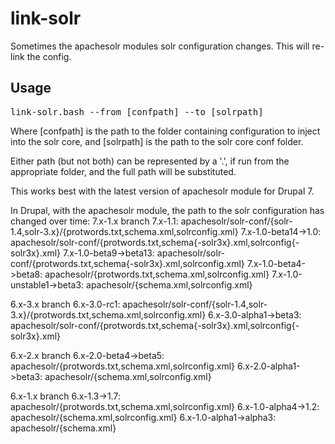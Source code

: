 link-solr
=========

Sometimes the apachesolr modules solr configuration changes. This will re-link the config.

Usage
-----

<pre>link-solr.bash --from [confpath] --to [solrpath]</pre>

Where [confpath] is the path to the folder containing configuration to inject into the solr core,
and [solrpath] is the path to the solr core conf folder.

Either path (but not both) can be represented by a '.', if run from the appropriate folder,
and the full path will be substituted.

This works best with the latest version of apachesolr module for Drupal 7.

In Drupal, with the apachesolr module, the path to the solr configuration has changed over time:
7.x-1.x branch
7.x-1.1: apachesolr/solr-conf/{solr-1.4,solr-3.x}/{protwords.txt,schema.xml,solrconfig.xml}
7.x-1.0-beta14->1.0: apachesolr/solr-conf/{protwords.txt,schema{-solr3x}.xml,solrconfig{-solr3x}.xml}
7.x-1.0-beta9->beta13: apachesolr/solr-conf/{protwords.txt,schema{-solr3x}.xml,solrconfig.xml}
7.x-1.0-beta4->beta8: apachesolr/{protwords.txt,schema.xml,solrconfig.xml}
7.x-1.0-unstable1->beta3: apachesolr/{schema.xml,solrconfig.xml}

6.x-3.x branch
6.x-3.0-rc1: apachesolr/solr-conf/{solr-1.4,solr-3.x}/{protwords.txt,schema.xml,solrconfig.xml}
6.x-3.0-alpha1->beta3: apachesolr/solr-conf/{protwords.txt,schema{-solr3x}.xml,solrconfig{-solr3x}.xml}

6.x-2.x branch
6.x-2.0-beta4->beta5: apachesolr/{protwords.txt,schema.xml,solrconfig.xml}
6.x-2.0-alpha1->beta3: apachesolr/{schema.xml,solrconfig.xml}

6.x-1.x branch
6.x-1.3->1.7: apachesolr/{protwords.txt,schema.xml,solrconfig.xml}
6.x-1.0-alpha4->1.2: apachesolr/{schema.xml,solrconfig.xml}
6.x-1.0-alpha1->alpha3: apachesolr/{schema.xml}